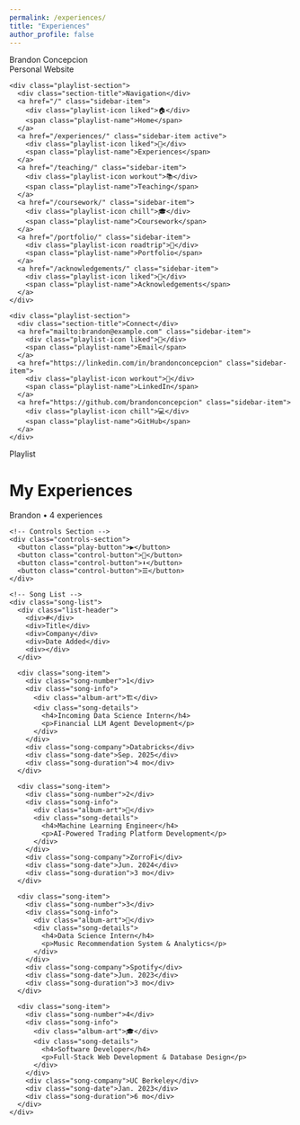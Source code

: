 ```yaml
---
permalink: /experiences/
title: "Experiences"
author_profile: false
---
```


<link rel="stylesheet" href="/assets/css/experiences.css">

<div class="experiences-container">
  <!-- Spotify Sidebar -->
  <div class="spotify-sidebar">
    <div class="sidebar-header">
      <div class="sidebar-title">Brandon Concepcion</div>
      <div class="sidebar-subtitle">Personal Website</div>
    </div>

    <div class="playlist-section">
      <div class="section-title">Navigation</div>
      <a href="/" class="sidebar-item">
        <div class="playlist-icon liked">🏠</div>
        <span class="playlist-name">Home</span>
      </a>
      <a href="/experiences/" class="sidebar-item active">
        <div class="playlist-icon liked">💼</div>
        <span class="playlist-name">Experiences</span>
      </a>
      <a href="/teaching/" class="sidebar-item">
        <div class="playlist-icon workout">📚</div>
        <span class="playlist-name">Teaching</span>
      </a>
      <a href="/coursework/" class="sidebar-item">
        <div class="playlist-icon chill">🎓</div>
        <span class="playlist-name">Coursework</span>
      </a>
      <a href="/portfolio/" class="sidebar-item">
        <div class="playlist-icon roadtrip">🚀</div>
        <span class="playlist-name">Portfolio</span>
      </a>
      <a href="/acknowledgements/" class="sidebar-item">
        <div class="playlist-icon liked">🙏</div>
        <span class="playlist-name">Acknowledgements</span>
      </a>
    </div>

    <div class="playlist-section">
      <div class="section-title">Connect</div>
      <a href="mailto:brandon@example.com" class="sidebar-item">
        <div class="playlist-icon liked">📧</div>
        <span class="playlist-name">Email</span>
      </a>
      <a href="https://linkedin.com/in/brandonconcepcion" class="sidebar-item">
        <div class="playlist-icon workout">💼</div>
        <span class="playlist-name">LinkedIn</span>
      </a>
      <a href="https://github.com/brandonconcepcion" class="sidebar-item">
        <div class="playlist-icon chill">💻</div>
        <span class="playlist-name">GitHub</span>
      </a>
    </div>

  </div>

  <!-- Main Content -->
  <div class="main-content">
    <!-- Header Section -->
    <div class="experiences-header">
      <div class="experiences-album-cover"></div>
      <div class="playlist-info">
        <div class="playlist-type">Playlist</div>
        <h1>My Experiences</h1>
        <div class="playlist-description">Brandon • 4 experiences</div>
      </div>
    </div>

    <!-- Controls Section -->
    <div class="controls-section">
      <button class="play-button">▶</button>
      <button class="control-button">🔀</button>
      <button class="control-button">⬇</button>
      <button class="control-button">☰</button>
    </div>

    <!-- Song List -->
    <div class="song-list">
      <div class="list-header">
        <div>#</div>
        <div>Title</div>
        <div>Company</div>
        <div>Date Added</div>
        <div></div>
      </div>

      <div class="song-item">
        <div class="song-number">1</div>
        <div class="song-info">
          <div class="album-art">🏗️</div>
          <div class="song-details">
            <h4>Incoming Data Science Intern</h4>
            <p>Financial LLM Agent Development</p>
          </div>
        </div>
        <div class="song-company">Databricks</div>
        <div class="song-date">Sep. 2025</div>
        <div class="song-duration">4 mo</div>
      </div>

      <div class="song-item">
        <div class="song-number">2</div>
        <div class="song-info">
          <div class="album-art">🦊</div>
          <div class="song-details">
            <h4>Machine Learning Engineer</h4>
            <p>AI-Powered Trading Platform Development</p>
          </div>
        </div>
        <div class="song-company">ZorroFi</div>
        <div class="song-date">Jun. 2024</div>
        <div class="song-duration">3 mo</div>
      </div>

      <div class="song-item">
        <div class="song-number">3</div>
        <div class="song-info">
          <div class="album-art">🎵</div>
          <div class="song-details">
            <h4>Data Science Intern</h4>
            <p>Music Recommendation System & Analytics</p>
          </div>
        </div>
        <div class="song-company">Spotify</div>
        <div class="song-date">Jun. 2023</div>
        <div class="song-duration">3 mo</div>
      </div>

      <div class="song-item">
        <div class="song-number">4</div>
        <div class="song-info">
          <div class="album-art">🎓</div>
          <div class="song-details">
            <h4>Software Developer</h4>
            <p>Full-Stack Web Development & Database Design</p>
          </div>
        </div>
        <div class="song-company">UC Berkeley</div>
        <div class="song-date">Jan. 2023</div>
        <div class="song-duration">6 mo</div>
      </div>
    </div>

  </div>
</div>
